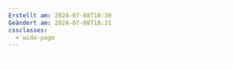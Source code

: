 ```yaml
---
Erstellt am: 2024-07-08T18:30
Geändert am: 2024-07-08T18:31
cssclasses:
  - wide-page
---
```

<div style="background-color=black;color:white">
<i>This page is only for keeping CSS classes ready for autocomplete.</i>
</div>
